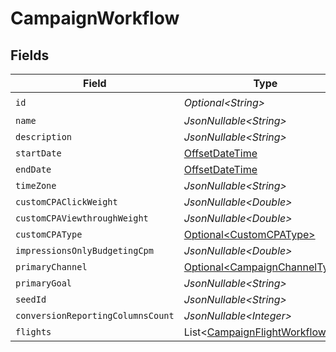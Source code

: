 # CampaignWorkflow


## Fields

| Field                                                                                     | Type                                                                                      | Required                                                                                  | Description                                                                               |
| ----------------------------------------------------------------------------------------- | ----------------------------------------------------------------------------------------- | ----------------------------------------------------------------------------------------- | ----------------------------------------------------------------------------------------- |
| `id`                                                                                      | *Optional\<String>*                                                                       | :heavy_check_mark:                                                                        | N/A                                                                                       |
| `name`                                                                                    | *JsonNullable\<String>*                                                                   | :heavy_minus_sign:                                                                        | N/A                                                                                       |
| `description`                                                                             | *JsonNullable\<String>*                                                                   | :heavy_minus_sign:                                                                        | N/A                                                                                       |
| `startDate`                                                                               | [OffsetDateTime](https://docs.oracle.com/javase/8/docs/api/java/time/OffsetDateTime.html) | :heavy_minus_sign:                                                                        | N/A                                                                                       |
| `endDate`                                                                                 | [OffsetDateTime](https://docs.oracle.com/javase/8/docs/api/java/time/OffsetDateTime.html) | :heavy_minus_sign:                                                                        | N/A                                                                                       |
| `timeZone`                                                                                | *JsonNullable\<String>*                                                                   | :heavy_minus_sign:                                                                        | N/A                                                                                       |
| `customCPAClickWeight`                                                                    | *JsonNullable\<Double>*                                                                   | :heavy_minus_sign:                                                                        | N/A                                                                                       |
| `customCPAViewthroughWeight`                                                              | *JsonNullable\<Double>*                                                                   | :heavy_minus_sign:                                                                        | N/A                                                                                       |
| `customCPAType`                                                                           | [Optional\<CustomCPAType>](../../models/components/CustomCPAType.md)                      | :heavy_minus_sign:                                                                        | N/A                                                                                       |
| `impressionsOnlyBudgetingCpm`                                                             | *JsonNullable\<Double>*                                                                   | :heavy_minus_sign:                                                                        | N/A                                                                                       |
| `primaryChannel`                                                                          | [Optional\<CampaignChannelType>](../../models/components/CampaignChannelType.md)          | :heavy_minus_sign:                                                                        | N/A                                                                                       |
| `primaryGoal`                                                                             | *JsonNullable\<String>*                                                                   | :heavy_minus_sign:                                                                        | N/A                                                                                       |
| `seedId`                                                                                  | *JsonNullable\<String>*                                                                   | :heavy_minus_sign:                                                                        | N/A                                                                                       |
| `conversionReportingColumnsCount`                                                         | *JsonNullable\<Integer>*                                                                  | :heavy_minus_sign:                                                                        | N/A                                                                                       |
| `flights`                                                                                 | List\<[CampaignFlightWorkflow](../../models/components/CampaignFlightWorkflow.md)>        | :heavy_minus_sign:                                                                        | N/A                                                                                       |